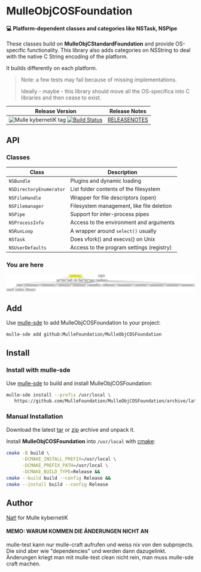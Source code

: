 # MulleObjCOSFoundation

#### 💻 Platform-dependent classes and categories like NSTask, NSPipe

These classes build on **MulleObjCStandardFoundation** and provide OS-specific
functionality. This library also adds categories on NSString to deal with
the native C String encoding of the platform.

It builds differently on each platform.

> Note: a few tests may fail because of missing implementations.
>
> Ideally - maybe - this library should move all the OS-specifica into C
> libraries and then cease to exist.


| Release Version                                       | Release Notes
|-------------------------------------------------------|--------------
| ![Mulle kybernetiK tag](https://img.shields.io/github/tag//MulleObjCOSFoundation.svg?branch=release) [![Build Status](https://github.com//MulleObjCOSFoundation/workflows/CI/badge.svg?branch=release)](//github.com//MulleObjCOSFoundation/actions)| [RELEASENOTES](RELEASENOTES.md) |


## API

### Classes

| Class                   | Description
|-------------------------|----------------------------------------
| `NSBundle`              | Plugins and dynamic loading
| `NSDirectoryEnumerator` | List folder contents of the filesystem
| `NSFileHandle`          | Wrapper for file descriptors (open)
| `NSFilemanager`         | Filesystem management, like file deletion
| `NSPipe`                | Support for inter-process pipes
| `NSProcessInfo`         | Access to the environment and arguments
| `NSRunLoop`             | A wrapper around `select()` usually
| `NSTask`                | Does vfork() and execvs() on Unix
| `NSUserDefaults`        | Access to the program settings (registry)







### You are here

![Overview](overview.dot.svg)

## Add

Use [mulle-sde](//github.com/mulle-sde) to add MulleObjCOSFoundation to your project:

``` sh
mulle-sde add github:MulleFoundation/MulleObjCOSFoundation
```

## Install

### Install with mulle-sde

Use [mulle-sde](//github.com/mulle-sde) to build and install MulleObjCOSFoundation:

``` sh
mulle-sde install --prefix /usr/local \
   https://github.com/MulleFoundation/MulleObjCOSFoundation/archive/latest.tar.gz
```

### Manual Installation


Download the latest [tar](https://github.com/MulleFoundation/MulleObjCOSFoundation/archive/refs/tags/latest.tar.gz) or [zip](https://github.com/MulleFoundation/MulleObjCOSFoundation/archive/refs/tags/latest.zip) archive and unpack it.

Install **MulleObjCOSFoundation** into `/usr/local` with [cmake](https://cmake.org):

``` sh
cmake -B build \
      -DCMAKE_INSTALL_PREFIX=/usr/local \
      -DCMAKE_PREFIX_PATH=/usr/local \
      -DCMAKE_BUILD_TYPE=Release &&
cmake --build build --config Release &&
cmake --install build --config Release
```

## Author

[Nat!](https://mulle-kybernetik.com/weblog) for Mulle kybernetiK


#### MEMO: WARUM KOMMEN DIE ÄNDERUNGEN NICHT AN

mulle-test kann nur mulle-craft aufrufen und weiss nix von den subprojects.
Die sind aber wie "dependencies" und werden dann dazugelinkt. Änderungen kriegt
man mit mulle-test clean nicht rein, man muss mulle-sde craft machen.

